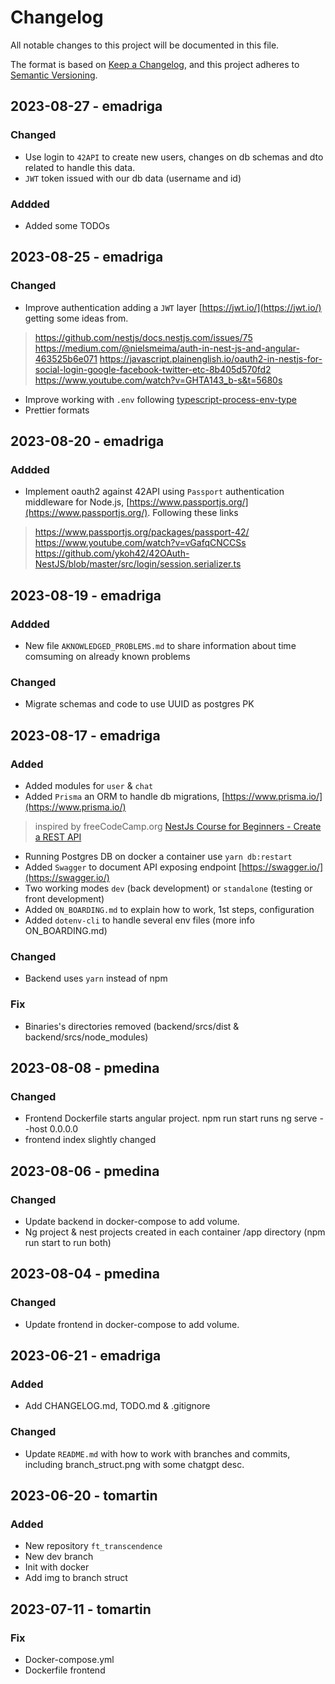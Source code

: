 # Changelog

All notable changes to this project will be documented in this file.

The format is based on [Keep a Changelog](https://keepachangelog.com/en/1.0.0/),
and this project adheres to [Semantic Versioning](https://semver.org/spec/v2.0.0.html).

## 2023-08-27 - emadriga
### Changed
- Use login to `42API` to create new users, changes on db schemas and dto related to handle this data.
- `JWT` token issued with our db data (username and id)
### Addded
- Added some TODOs
## 2023-08-25 - emadriga
### Changed
- Improve authentication adding a `JWT` layer [https://jwt.io/](https://jwt.io/) getting some ideas from.
> https://github.com/nestjs/docs.nestjs.com/issues/75
> https://medium.com/@nielsmeima/auth-in-nest-js-and-angular-463525b6e071
> https://javascript.plainenglish.io/oauth2-in-nestjs-for-social-login-google-facebook-twitter-etc-8b405d570fd2
> https://www.youtube.com/watch?v=GHTA143_b-s&t=5680s

- Improve working with `.env` following [typescript-process-env-type](https://bobbyhadz.com/blog/typescript-process-env-type)
- Prettier formats

## 2023-08-20 - emadriga
### Addded
- Implement oauth2 against 42API using `Passport` authentication middleware for Node.js, [https://www.passportjs.org/](https://www.passportjs.org/). Following these links
> https://www.passportjs.org/packages/passport-42/
> https://www.youtube.com/watch?v=vGafqCNCCSs
> https://github.com/ykoh42/42OAuth-NestJS/blob/master/src/login/session.serializer.ts

## 2023-08-19 - emadriga
### Addded
- New file `AKNOWLEDGED_PROBLEMS.md` to share information about time comsuming on already known problems

### Changed
- Migrate schemas and code to use UUID as postgres PK

## 2023-08-17 - emadriga
### Added
- Added modules for `user` & `chat`
- Added `Prisma` an ORM to handle db migrations,  [https://www.prisma.io/](https://www.prisma.io/)
> inspired by freeCodeCamp.org [NestJs Course for Beginners - Create a REST API](https://www.youtube.com/watch?v=GHTA143_b-s&t=1750s)
- Running Postgres DB on docker a container use `yarn db:restart`
- Added `Swagger` to document API exposing endpoint [https://swagger.io/](https://swagger.io/)
- Two working modes `dev` (back development) or `standalone` (testing or front development)
- Added `ON_BOARDING.md` to explain how to work, 1st steps, configuration
- Added `dotenv-cli` to handle several env files (more info ON_BOARDING.md)

### Changed
- Backend uses `yarn` instead of npm

### Fix
- Binaries's directories removed (backend/srcs/dist & backend/srcs/node_modules)

## 2023-08-08 - pmedina
### Changed
- Frontend Dockerfile starts angular project. npm run start runs ng serve --host 0.0.0.0
- frontend index slightly changed

## 2023-08-06 - pmedina
### Changed
- Update backend in docker-compose to add volume.
- Ng project & nest projects created in each container /app directory (npm run start to run both)

## 2023-08-04 - pmedina
### Changed
- Update frontend in docker-compose to add volume.

## 2023-06-21 - emadriga
### Added
- Add CHANGELOG.md, TODO.md & .gitignore
### Changed
- Update `README.md` with how to work with branches and commits, including branch_struct.png with some chatgpt desc.

## 2023-06-20 - tomartin
### Added
- New repository `ft_transcendence`
- New dev branch
- Init with docker
- Add img to branch struct

## 2023-07-11 - tomartin
### Fix
- Docker-compose.yml
- Dockerfile frontend
